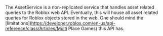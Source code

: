 The AssetService is a non-replicated service that handles asset related queries to the Roblox web API. Eventually, this will house all asset related queries for Roblox objects stored in the web. One should mind the [limitations](https://developer.roblox.com/en-us/api-reference/class/Articles/Multi Place Games) this API has.